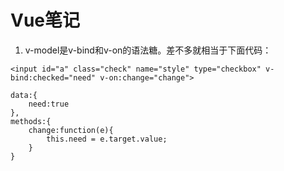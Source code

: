 # Vue笔记

1. v-model是v-bind和v-on的语法糖。差不多就相当于下面代码：

```
<input id="a" class="check" name="style" type="checkbox" v-bind:checked="need" v-on:change="change">

data:{
    need:true
},
methods:{
    change:function(e){
        this.need = e.target.value;
    }
}
```